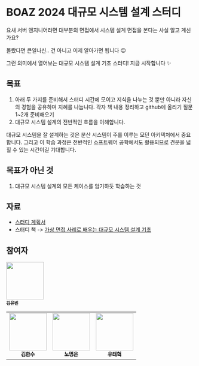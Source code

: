 # BOAZ 2024 대규모 시스템 설계 스터디

요새 서버 엔지니어라면 대부분의 면접에서 시스템 설계 면접을 본다는 사실 알고 계신가요?

몰랐다면 큰일나신.. 건 아니고 이제 알아가면 됩니다 😉

그런 의미에서 열어보는 대규모 시스템 설계 기초 스터디!
지금 시작합니다 ✨

## 목표

1. 아래 두 가지를 준비해서 스터디 시간에 모이고 지식을 나누는 것 뿐만 아니라 자신의 경험을 공유하며 지혜를 나눕니다.
   각자 책 내용 정리하고 github에 올리기
   질문 1~2개 준비해오기
2. 대규모 시스템 설계의 전반적인 흐름을 이해합니다.

대규모 시스템을 잘 설계하는 것은 분산 시스템이 주를 이루는 모던 아키텍처에서 중요합니다. 그리고 이 학습 과정은 전반적인 소프트웨어 공학에서도 활용되므로 견문을 넓힐 수 있는 시간이길 기대합니다.

## 목표가 아닌 것

1. 대규모 시스템 설계의 모든 케이스를 암기하듯 학습하는 것

## 자료

- [스터디 계획서](https://docs.google.com/document/d/1pIm7mMlTLLe4_r2JRDXEKROR25SNt2f8/edit)
- 스터디 책 -> [가상 면접 사례로 배우는 대규모 시스템 설계 기초](https://www.yes24.com/Product/Goods/102819435)

## 참여자

<table>
  <tr>
    <td align="center">
    <a href="https://github.com/mokhs00">
      <img src="https://avatars.githubusercontent.com/u/72328687?v=4" width="100px;" alt=""/>
      <br />
      <sub>
        <b>김한수</b>
      </sub>
    </a>
    <br />
    </td>
    <td align="center">
    <a href="https://github.com/NoMyeongEun">
      <img src="https://avatars.githubusercontent.com/u/90135669?v=4" width="100px;" alt=""/>
      <br />
      <sub>
        <b>노명은</b>
      </sub>
      </a>
      <br />
    </td>
    <td align="center">
    <a href="https://github.com/yth01">
      <img src="https://avatars.githubusercontent.com/u/62024470?v=4" width="100px;" alt=""/>
      <br />
      <sub>
        <b>유태혁</b>
      </sub>
      </a>
      <br />
      </td>
    <a href="https://github.com/yubin21">
      <img src="https://avatars.githubusercontent.com/u/80163835?v=4" width="100px;" alt=""/>
      <br />
      <sub>
        <b>김유빈</b>
      </sub>
      </a>
      <br />
      </td>
  </tr>
</table>

